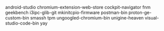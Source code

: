 android-studio
chromium-extension-web-store
cockpit-navigator
fnm
geekbench
i3ipc-glib-git
mkinitcpio-firmware
postman-bin
proton-ge-custom-bin
smassh
tpm
ungoogled-chromium-bin
unigine-heaven
visual-studio-code-bin
yay
